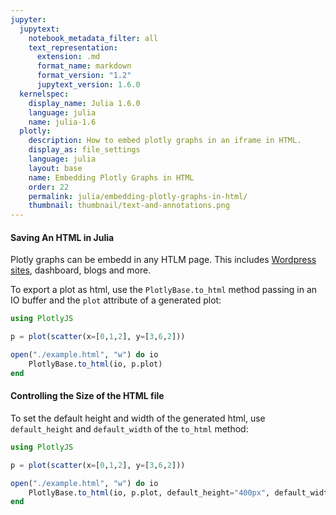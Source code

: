 ```yaml
---
jupyter:
  jupytext:
    notebook_metadata_filter: all
    text_representation:
      extension: .md
      format_name: markdown
      format_version: "1.2"
      jupytext_version: 1.6.0
  kernelspec:
    display_name: Julia 1.6.0
    language: julia
    name: julia-1.6
  plotly:
    description: How to embed plotly graphs in an iframe in HTML.
    display_as: file_settings
    language: julia
    layout: base
    name: Embedding Plotly Graphs in HTML
    order: 22
    permalink: julia/embedding-plotly-graphs-in-html/
    thumbnail: thumbnail/text-and-annotations.png
---
```


#### Saving An HTML in Julia

Plotly graphs can be embedd in any HTLM page. This includes
[Wordpress sites](https://wordpress.org/plugins/wp-plotly), dashboard, blogs and more.

To export a plot as html, use the `PlotlyBase.to_html` method passing in an IO buffer and the `plot` attribute of
a generated plot:

```julia
using PlotlyJS

p = plot(scatter(x=[0,1,2], y=[3,6,2]))

open("./example.html", "w") do io
    PlotlyBase.to_html(io, p.plot)
end
```

#### Controlling the Size of the HTML file

To set the default height and width of the generated html, use `default_height` and `default_width` of the `to_html` method:

```julia
using PlotlyJS

p = plot(scatter(x=[0,1,2], y=[3,6,2]))

open("./example.html", "w") do io
    PlotlyBase.to_html(io, p.plot, default_height="400px", default_width="400px")
end
```
